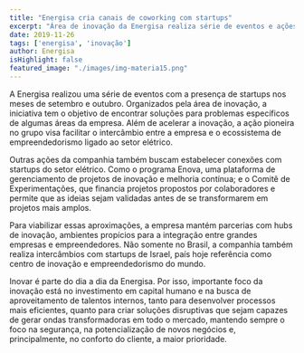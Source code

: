 ```yaml
---
title: "Energisa cria canais de coworking com startups"
excerpt: "Área de inovação da Energisa realiza série de eventos e ações com startups para acelerar inovação dentro da empresa."
date: 2019-11-26
tags: ['energisa', 'inovação']
author: Energisa
isHighlight: false
featured_image: "./images/img-materia15.png"
---
```


A Energisa realizou uma série de eventos com a presença de startups nos meses de setembro e outubro. Organizados pela área de inovação, a iniciativa tem o objetivo de encontrar soluções para problemas específicos de algumas áreas da empresa. Além de acelerar a inovação, a ação pioneira no grupo visa facilitar o intercâmbio entre a empresa e o ecossistema de empreendedorismo ligado ao setor elétrico.

Outras ações da companhia também buscam estabelecer conexões com startups do setor elétrico. Como o programa Enova, uma plataforma de gerenciamento de projetos de inovação e melhoria contínua; e o Comitê de Experimentações, que financia projetos propostos por colaboradores e permite que as ideias sejam validadas antes de se transformarem em projetos mais amplos.

Para viabilizar essas aproximações, a empresa mantém parcerias com hubs de inovação, ambientes propícios para a integração entre grandes empresas e empreendedores. Não somente no Brasil, a companhia também realiza intercâmbios com startups de Israel, país hoje referência como centro de inovação e empreendedorismo do mundo.

Inovar é parte do dia a dia da Energisa. Por isso, importante foco da inovação está no investimento em capital humano e na busca de aproveitamento de talentos internos, tanto para desenvolver processos mais eficientes, quanto para criar soluções disruptivas que sejam capazes de gerar ondas transformadoras em todo o mercado, mantendo sempre o foco na segurança, na potencialização de novos negócios e, principalmente, no conforto do cliente, a maior prioridade.